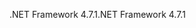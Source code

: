 <span data-ttu-id="ae690-101">.NET Framework 4.7.1</span><span class="sxs-lookup"><span data-stu-id="ae690-101">.NET Framework 4.7.1</span></span>
